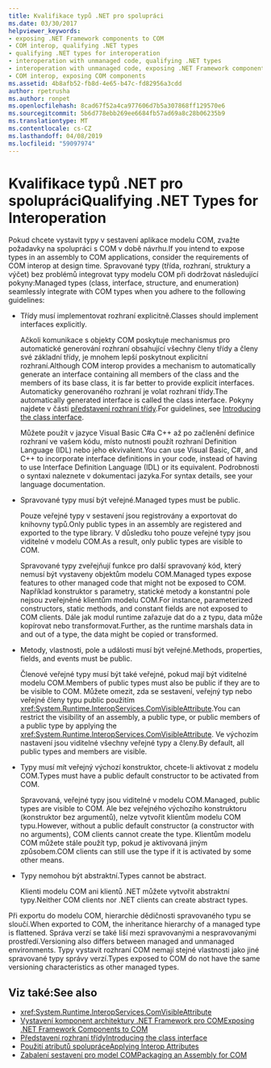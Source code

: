 ```yaml
---
title: Kvalifikace typů .NET pro spolupráci
ms.date: 03/30/2017
helpviewer_keywords:
- exposing .NET Framework components to COM
- COM interop, qualifying .NET types
- qualifying .NET types for interoperation
- interoperation with unmanaged code, qualifying .NET types
- interoperation with unmanaged code, exposing .NET Framework components
- COM interop, exposing COM components
ms.assetid: 4b8afb52-fb8d-4e65-b47c-fd82956a3cdd
author: rpetrusha
ms.author: ronpet
ms.openlocfilehash: 8cad67f52a4ca977606d7b5a307868ff129570e6
ms.sourcegitcommit: 5b6d778ebb269ee6684fb57ad69a8c28b06235b9
ms.translationtype: MT
ms.contentlocale: cs-CZ
ms.lasthandoff: 04/08/2019
ms.locfileid: "59097974"
---
```

# <a name="qualifying-net-types-for-interoperation"></a><span data-ttu-id="1663a-102">Kvalifikace typů .NET pro spolupráci</span><span class="sxs-lookup"><span data-stu-id="1663a-102">Qualifying .NET Types for Interoperation</span></span>
<span data-ttu-id="1663a-103">Pokud chcete vystavit typy v sestavení aplikace modelu COM, zvažte požadavky na spolupráci s COM v době návrhu.</span><span class="sxs-lookup"><span data-stu-id="1663a-103">If you intend to expose types in an assembly to COM applications, consider the requirements of COM interop at design time.</span></span> <span data-ttu-id="1663a-104">Spravované typy (třída, rozhraní, struktury a výčet) bez problémů integrovat typy modelu COM při dodržovat následující pokyny:</span><span class="sxs-lookup"><span data-stu-id="1663a-104">Managed types (class, interface, structure, and enumeration) seamlessly integrate with COM types when you adhere to the following guidelines:</span></span>  
  
-   <span data-ttu-id="1663a-105">Třídy musí implementovat rozhraní explicitně.</span><span class="sxs-lookup"><span data-stu-id="1663a-105">Classes should implement interfaces explicitly.</span></span>  
  
     <span data-ttu-id="1663a-106">Ačkoli komunikace s objekty COM poskytuje mechanismus pro automatické generování rozhraní obsahující všechny členy třídy a členy své základní třídy, je mnohem lepší poskytnout explicitní rozhraní.</span><span class="sxs-lookup"><span data-stu-id="1663a-106">Although COM interop provides a mechanism to automatically generate an interface containing all members of the class and the members of its base class, it is far better to provide explicit interfaces.</span></span> <span data-ttu-id="1663a-107">Automaticky generovaného rozhraní je volat rozhraní třídy.</span><span class="sxs-lookup"><span data-stu-id="1663a-107">The automatically generated interface is called the class interface.</span></span> <span data-ttu-id="1663a-108">Pokyny najdete v části [představení rozhraní třídy](com-callable-wrapper.md#introducing-the-class-interface).</span><span class="sxs-lookup"><span data-stu-id="1663a-108">For guidelines, see [Introducing the class interface](com-callable-wrapper.md#introducing-the-class-interface).</span></span>  
  
     <span data-ttu-id="1663a-109">Můžete použít v jazyce Visual Basic C#a C++ až po začlenění definice rozhraní ve vašem kódu, místo nutnosti použít rozhraní Definition Language (IDL) nebo jeho ekvivalent.</span><span class="sxs-lookup"><span data-stu-id="1663a-109">You can use Visual Basic, C#, and C++ to incorporate interface definitions in your code, instead of having to use Interface Definition Language (IDL) or its equivalent.</span></span> <span data-ttu-id="1663a-110">Podrobnosti o syntaxi naleznete v dokumentaci jazyka.</span><span class="sxs-lookup"><span data-stu-id="1663a-110">For syntax details, see your language documentation.</span></span>  
  
-   <span data-ttu-id="1663a-111">Spravované typy musí být veřejné.</span><span class="sxs-lookup"><span data-stu-id="1663a-111">Managed types must be public.</span></span>  
  
     <span data-ttu-id="1663a-112">Pouze veřejné typy v sestavení jsou registrovány a exportovat do knihovny typů.</span><span class="sxs-lookup"><span data-stu-id="1663a-112">Only public types in an assembly are registered and exported to the type library.</span></span> <span data-ttu-id="1663a-113">V důsledku toho pouze veřejné typy jsou viditelné v modelu COM.</span><span class="sxs-lookup"><span data-stu-id="1663a-113">As a result, only public types are visible to COM.</span></span>  
  
     <span data-ttu-id="1663a-114">Spravované typy zveřejňují funkce pro další spravovaný kód, který nemusí být vystaveny objektům modelu COM.</span><span class="sxs-lookup"><span data-stu-id="1663a-114">Managed types expose features to other managed code that might not be exposed to COM.</span></span> <span data-ttu-id="1663a-115">Například konstruktor s parametry, statické metody a konstantní pole nejsou zveřejněné klientům modelu COM.</span><span class="sxs-lookup"><span data-stu-id="1663a-115">For instance, parameterized constructors, static methods, and constant fields are not exposed to COM clients.</span></span> <span data-ttu-id="1663a-116">Dále jak modul runtime zařazuje dat do a z typu, data může kopírovat nebo transformovat.</span><span class="sxs-lookup"><span data-stu-id="1663a-116">Further, as the runtime marshals data in and out of a type, the data might be copied or transformed.</span></span>  
  
-   <span data-ttu-id="1663a-117">Metody, vlastnosti, pole a události musí být veřejné.</span><span class="sxs-lookup"><span data-stu-id="1663a-117">Methods, properties, fields, and events must be public.</span></span>  
  
     <span data-ttu-id="1663a-118">Členové veřejné typy musí být také veřejné, pokud mají být viditelné modelu COM.</span><span class="sxs-lookup"><span data-stu-id="1663a-118">Members of public types must also be public if they are to be visible to COM.</span></span> <span data-ttu-id="1663a-119">Můžete omezit, zda se sestavení, veřejný typ nebo veřejné členy typu public použitím <xref:System.Runtime.InteropServices.ComVisibleAttribute>.</span><span class="sxs-lookup"><span data-stu-id="1663a-119">You can restrict the visibility of an assembly, a public type, or public members of a public type by applying the <xref:System.Runtime.InteropServices.ComVisibleAttribute>.</span></span> <span data-ttu-id="1663a-120">Ve výchozím nastavení jsou viditelné všechny veřejné typy a členy.</span><span class="sxs-lookup"><span data-stu-id="1663a-120">By default, all public types and members are visible.</span></span>  
  
-   <span data-ttu-id="1663a-121">Typy musí mít veřejný výchozí konstruktor, chcete-li aktivovat z modelu COM.</span><span class="sxs-lookup"><span data-stu-id="1663a-121">Types must have a public default constructor to be activated from COM.</span></span>  
  
     <span data-ttu-id="1663a-122">Spravovaná, veřejné typy jsou viditelné v modelu COM.</span><span class="sxs-lookup"><span data-stu-id="1663a-122">Managed, public types are visible to COM.</span></span> <span data-ttu-id="1663a-123">Ale bez veřejného výchozího konstruktoru (konstruktor bez argumentů), nelze vytvořit klientům modelu COM typu.</span><span class="sxs-lookup"><span data-stu-id="1663a-123">However, without a public default constructor (a constructor with no arguments), COM clients cannot create the type.</span></span> <span data-ttu-id="1663a-124">Klientům modelu COM můžete stále použít typ, pokud je aktivovaná jiným způsobem.</span><span class="sxs-lookup"><span data-stu-id="1663a-124">COM clients can still use the type if it is activated by some other means.</span></span>  
  
-   <span data-ttu-id="1663a-125">Typy nemohou být abstraktní.</span><span class="sxs-lookup"><span data-stu-id="1663a-125">Types cannot be abstract.</span></span>  
  
     <span data-ttu-id="1663a-126">Klienti modelu COM ani klientů .NET můžete vytvořit abstraktní typy.</span><span class="sxs-lookup"><span data-stu-id="1663a-126">Neither COM clients nor .NET clients can create abstract types.</span></span>  
  
 <span data-ttu-id="1663a-127">Při exportu do modelu COM, hierarchie dědičnosti spravovaného typu se sloučí.</span><span class="sxs-lookup"><span data-stu-id="1663a-127">When exported to COM, the inheritance hierarchy of a managed type is flattened.</span></span> <span data-ttu-id="1663a-128">Správa verzí se také liší mezi spravovanými a nespravovanými prostředí.</span><span class="sxs-lookup"><span data-stu-id="1663a-128">Versioning also differs between managed and unmanaged environments.</span></span> <span data-ttu-id="1663a-129">Typy vystavit rozhraní COM nemají stejné vlastnosti jako jiné spravované typy správy verzí.</span><span class="sxs-lookup"><span data-stu-id="1663a-129">Types exposed to COM do not have the same versioning characteristics as other managed types.</span></span>  
  
## <a name="see-also"></a><span data-ttu-id="1663a-130">Viz také:</span><span class="sxs-lookup"><span data-stu-id="1663a-130">See also</span></span>

- <xref:System.Runtime.InteropServices.ComVisibleAttribute>
- [<span data-ttu-id="1663a-131">Vystavení komponent architektury .NET Framework pro COM</span><span class="sxs-lookup"><span data-stu-id="1663a-131">Exposing .NET Framework Components to COM</span></span>](../../../docs/framework/interop/exposing-dotnet-components-to-com.md)
- [<span data-ttu-id="1663a-132">Představení rozhraní třídy</span><span class="sxs-lookup"><span data-stu-id="1663a-132">Introducing the class interface</span></span>](com-callable-wrapper.md#introducing-the-class-interface)
- [<span data-ttu-id="1663a-133">Použití atributů spolupráce</span><span class="sxs-lookup"><span data-stu-id="1663a-133">Applying Interop Attributes</span></span>](../../../docs/framework/interop/applying-interop-attributes.md)
- [<span data-ttu-id="1663a-134">Zabalení sestavení pro model COM</span><span class="sxs-lookup"><span data-stu-id="1663a-134">Packaging an Assembly for COM</span></span>](../../../docs/framework/interop/packaging-an-assembly-for-com.md)
